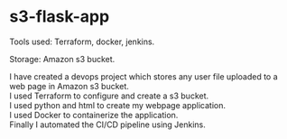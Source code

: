 # s3-flask-app
Tools used: Terraform, docker, jenkins.  

Storage: Amazon s3 bucket.

I have created a devops project which stores any user file uploaded to a web page in Amazon s3 bucket.  
I used Terraform to configure and create a s3 bucket.  
I used python and html to create my webpage application.  
I used Docker to containerize the application.  
Finally I automated the CI/CD pipeline using Jenkins.
